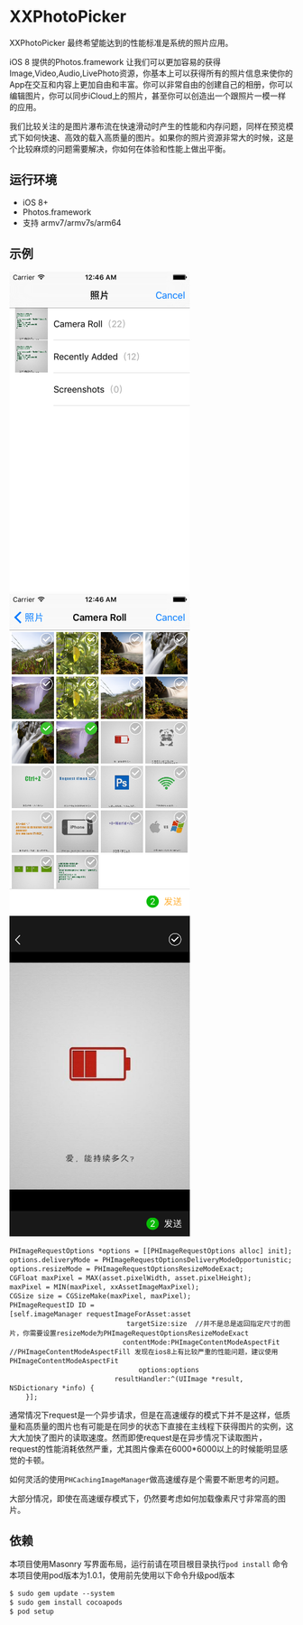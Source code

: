 # XXPhotoPicker
XXPhotoPicker 最终希望能达到的性能标准是系统的照片应用。

iOS 8 提供的Photos.framework 让我们可以更加容易的获得 Image,Video,Audio,LivePhoto资源，你基本上可以获得所有的照片信息来使你的App在交互和内容上更加自由和丰富。你可以非常自由的创建自己的相册，你可以编辑图片，你可以同步iCloud上的照片，甚至你可以创造出一个跟照片一模一样的应用。

我们比较关注的是图片瀑布流在快速滑动时产生的性能和内存问题，同样在预览模式下如何快速、高效的载入高质量的图片。如果你的照片资源非常大的时候，这是个比较麻烦的问题需要解决，你如何在体验和性能上做出平衡。
## 运行环境
- iOS 8+
- Photos.framework
- 支持 armv7/armv7s/arm64

## 示例
![](https://github.com/bird-xiong/XXPhotoPicker/blob/master/XXPhotoPicker/md_1.png)       ![](https://github.com/bird-xiong/XXPhotoPicker/blob/master/XXPhotoPicker/md_2.png)![](https://github.com/bird-xiong/XXPhotoPicker/blob/master/XXPhotoPicker/md_3.png)
```objc
PHImageRequestOptions *options = [[PHImageRequestOptions alloc] init];
options.deliveryMode = PHImageRequestOptionsDeliveryModeOpportunistic;
options.resizeMode = PHImageRequestOptionsResizeModeExact;
CGFloat maxPixel = MAX(asset.pixelWidth, asset.pixelHeight);
maxPixel = MIN(maxPixel, xxAssetImageMaxPixel);
CGSize size = CGSizeMake(maxPixel, maxPixel);
PHImageRequestID ID =
[self.imageManager requestImageForAsset:asset
                             targetSize:size  //并不是总是返回指定尺寸的图片，你需要设置resizeMode为PHImageRequestOptionsResizeModeExact
                            contentMode:PHImageContentModeAspectFit   //PHImageContentModeAspectFill 发现在ios8上有比较严重的性能问题，建议使用PHImageContentModeAspectFit
                                options:options
                          resultHandler:^(UIImage *result, NSDictionary *info) {
    }];
```
通常情况下request是一个异步请求，但是在高速缓存的模式下并不是这样，低质量和高质量的图片也有可能是在同步的状态下直接在主线程下获得图片的实例，这大大加快了图片的读取速度。然而即使request是在异步情况下读取图片，request的性能消耗依然严重，尤其图片像素在6000*6000以上的时候能明显感觉的卡顿。

如何灵活的使用`PHCachingImageManager`做高速缓存是个需要不断思考的问题。

大部分情况，即使在高速缓存模式下，仍然要考虑如何加载像素尺寸非常高的图片。

## 依赖
本项目使用Masonry 写界面布局，运行前请在项目根目录执行`pod install` 命令
本项目使用pod版本为1.0.1，使用前先使用以下命令升级pod版本
```shell
$ sudo gem update --system
$ sudo gem install cocoapods
$ pod setup
```
